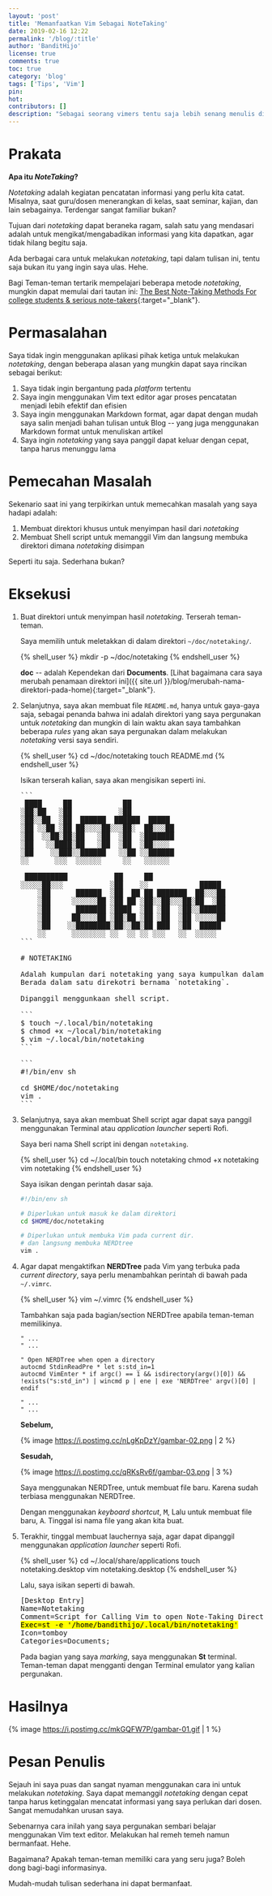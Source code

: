 ```yaml
---
layout: 'post'
title: 'Memanfaatkan Vim Sebagai NoteTaking'
date: 2019-02-16 12:22
permalink: '/blog/:title'
author: 'BanditHijo'
license: true
comments: true
toc: true
category: 'blog'
tags: ['Tips', 'Vim']
pin:
hot:
contributors: []
description: "Sebagai seorang vimers tentu saja lebih senang menulis di atas Vim. Catatan kali ini saya ingin berbagi pengalaman saya dalam memanajeman Vim untuk digunakan sebagai notetaking."
---
```


<!-- BANNER OF THE POST -->
<!-- <img class="post&#45;body&#45;img" src="{{ site.lazyload.logo_blank_banner }}" data&#45;echo="#" alt="banner"> -->

# Prakata

**Apa itu *NoteTaking*?**

*Notetaking* adalah kegiatan pencatatan informasi yang perlu kita catat. Misalnya, saat guru/dosen menerangkan di kelas, saat seminar, kajian, dan lain sebagainya. Terdengar sangat familiar bukan?

Tujuan dari *notetaking* dapat beraneka ragam, salah satu yang mendasari adalah untuk mengikat/mengabadikan informasi yang kita dapatkan, agar tidak hilang begitu saja.

Ada berbagai cara untuk melakukan *notetaking*, tapi dalam tulisan ini, tentu saja bukan itu yang ingin saya ulas. Hehe.

Bagi Teman-teman tertarik mempelajari beberapa metode *notetaking*, mungkin dapat memulai dari tautan ini: [The Best Note-Taking Methods For college students & serious note-takers](https://medium.goodnotes.com/the-best-note-taking-methods-for-college-students-451f412e264e){:target="_blank"}.

# Permasalahan

Saya tidak ingin menggunakan aplikasi pihak ketiga untuk melakukan *notetaking*, dengan beberapa alasan yang mungkin dapat saya rincikan sebagai berikut:

1. Saya tidak ingin bergantung pada *platform* tertentu
2. Saya ingin menggunakan Vim text editor agar proses pencatatan menjadi lebih efektif dan efisien
3. Saya ingin menggunakan Markdown format, agar dapat dengan mudah saya salin menjadi bahan tulisan untuk Blog -- yang juga menggunakan Markdown format untuk menuliskan artikel
4. Saya ingin *notetaking* yang saya panggil dapat keluar dengan cepat, tanpa harus menunggu lama

# Pemecahan Masalah

Sekenario saat ini yang terpikirkan untuk memecahkan masalah yang saya hadapi adalah:

1. Membuat direktori khusus untuk menyimpan hasil dari *notetaking*
2. Membuat Shell script untuk memanggil Vim dan langsung membuka direktori dimana *notetaking* disimpan

Seperti itu saja. Sederhana bukan?

# Eksekusi

1. Buat direktori untuk menyimpan hasil *notetaking*. Terserah teman-teman.

   Saya memilih untuk meletakkan di dalam direktori `~/doc/notetaking/`.

   {% shell_user %}
mkdir -p ~/doc/notetaking
{% endshell_user %}

   **doc** -- adalah Kependekan dari **Documents**. [Lihat bagaimana cara saya merubah penamaan direktori ini]({{ site.url }}/blog/merubah-nama-direktori-pada-home){:target="_blank"}.

2. Selanjutnya, saya akan membuat file `README.md`, hanya untuk gaya-gaya saja, sebagai penanda bahwa ini adalah direktori yang saya pergunakan untuk *notetaking* dan mungkin di lain waktu akan saya tambahkan beberapa *rules* yang akan saya pergunakan dalam melakukan *notetaking* versi saya sendiri.

   {% shell_user %}
cd ~/doc/notetaking
touch README.md
{% endshell_user %}

   Isikan terserah kalian, saya akan mengisikan seperti ini.

   <pre>
   &#96;&#96;&#96;
    ████     ██            ██
   ░██░██   ░██           ░██
   ░██░░██  ░██  ██████  ██████  █████
   ░██ ░░██ ░██ ██░░░░██░░░██░  ██░░░██
   ░██  ░░██░██░██   ░██  ░██  ░███████
   ░██   ░░████░██   ░██  ░██  ░██░░░░
   ░██    ░░███░░██████   ░░██ ░░██████
   ░░      ░░░  ░░░░░░     ░░   ░░░░░░

    ██████████           ██     ██
   ░░░░░██░░░           ░██    ░░            █████
       ░██      ██████  ░██  ██ ██ ███████  ██░░░██
       ░██     ░░░░░░██ ░██ ██ ░██░░██░░░██░██  ░██
       ░██      ███████ ░████  ░██ ░██  ░██░░██████
       ░██     ██░░░░██ ░██░██ ░██ ░██  ░██ ░░░░░██
       ░██    ░░████████░██░░██░██ ███  ░██  █████
       ░░      ░░░░░░░░ ░░  ░░ ░░ ░░░   ░░  ░░░░░
   &#96;&#96;&#96;

   &#35; NOTETAKING

   Adalah kumpulan dari notetaking yang saya kumpulkan dalam format markdown.
   Berada dalam satu direkotri bernama `notetaking`.

   Dipanggil menggunkaan shell script.

   &#96;&#96;&#96;
   $ touch ~/.local/bin/notetaking
   $ chmod +x ~/local/bin/notetaking
   $ vim ~/.local/bin/notetaking
   &#96;&#96;&#96;

   &#96;&#96;&#96;
   #!/bin/env sh

   cd $HOME/doc/notetaking
   vim .
   &#96;&#96;&#96;</pre>

3. Selanjutnya, saya akan membuat Shell script agar dapat saya panggil menggunakan Terminal atau *application launcher* seperti Rofi.

   Saya beri nama Shell script ini dengan `notetaking`.

   {% shell_user %}
cd ~/.local/bin
touch notetaking
chmod +x notetaking
vim notetaking
{% endshell_user %}

   Saya isikan dengan perintah dasar saja.

   ```sh
   #!/bin/env sh

   # Diperlukan untuk masuk ke dalam direktori
   cd $HOME/doc/notetaking

   # Diperlukan untuk membuka Vim pada current dir.
   # dan langsung membuka NERDtree
   vim .
   ```

4. Agar dapat mengaktifkan **NERDTree** pada Vim yang terbuka pada *current directory*, saya perlu menambahkan perintah di bawah pada `~/.vimrc`.

   {% shell_user %}
vim ~/.vimrc
{% endshell_user %}

   Tambahkan saja pada bagian/section NERDTree apabila teman-teman memilikinya.

   ```viml
   " ...
   " ...

   " Open NERDTree when open a directory
   autocmd StdinReadPre * let s:std_in=1
   autocmd VimEnter * if argc() == 1 && isdirectory(argv()[0]) && !exists("s:std_in") | wincmd p | ene | exe 'NERDTree' argv()[0] | endif

   " ...
   " ...
   ```

   **Sebelum,**

   {% image https://i.postimg.cc/nLgKpDzY/gambar-02.png | 2 %}

   **Sesudah,**

   {% image https://i.postimg.cc/qRKsRv6f/gambar-03.png | 3 %}

   Saya menggunakan NERDTree, untuk membuat file baru. Karena sudah terbiasa menggunakan NERDTree.

   Dengan menggunakan *keyboard shortcut*, <kbd>M</kbd>, Lalu untuk membuat file baru, <kbd>A</kbd>. Tinggal isi nama file yang akan kita buat.

5. Terakhir, tinggal membuat lauchernya saja, agar dapat dipanggil menggunakan *application launcher* seperti Rofi.

   {% shell_user %}
cd ~/.local/share/applications
touch notetaking.desktop
vim notetaking.desktop
{% endshell_user %}

   Lalu, saya isikan seperti di bawah.

   <pre>
   [Desktop Entry]
   Name=Notetaking
   Comment=Script for Calling Vim to open Note-Taking Directory
   <mark>Exec=st -e '/home/bandithijo/.local/bin/notetaking'</mark>
   Icon=tomboy
   Categories=Documents;</pre>

   Pada bagian yang saya *marking*, saya menggunakan **St** terminal. Teman-teman dapat mengganti dengan Terminal emulator yang kalian pergunakan.

# Hasilnya

{% image https://i.postimg.cc/mkGQFW7P/gambar-01.gif | 1 %}

# Pesan Penulis

Sejauh ini saya puas dan sangat nyaman menggunakan cara ini untuk melakukan *notetaking*. Saya dapat memanggil *notetaking* dengan cepat tanpa harus ketinggalan mencatat informasi yang saya perlukan dari dosen. Sangat memudahkan urusan saya.

Sebenarnya cara inilah yang saya pergunakan sembari belajar menggunakan Vim text editor. Melakukan hal remeh temeh namun bermanfaat. Hehe.

Bagaimana? Apakah teman-teman memiliki cara yang seru juga? Boleh dong bagi-bagi informasinya.

Mudah-mudah tulisan sederhana ini dapat bermanfaat.
